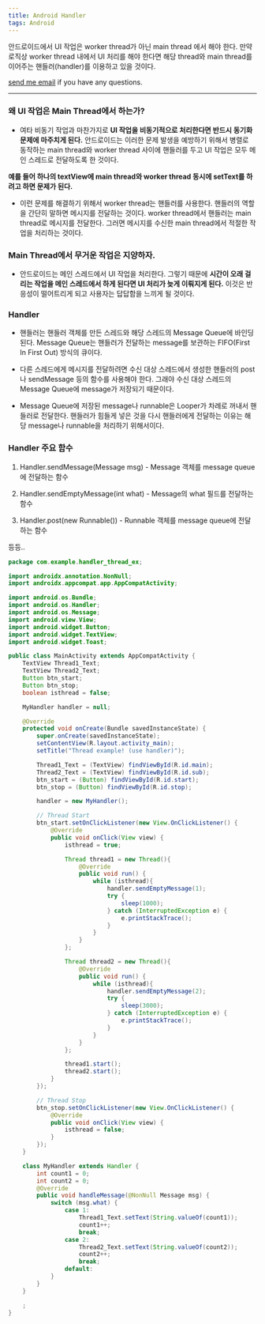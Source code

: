 ```yaml
---
title: Android Handler
tags: Android
---
```


안드로이드에서 UI 작업은 worker thread가 아닌 main thread 에서 해야 한다. 만약 로직상 worker thread 내에서 UI 처리를 해야 한다면 해당 thread와 main thread를 이어주는 핸들러(handler)를 이용하고 있을 것이다. 

 [send me email](mailto:jewel7492@gmail.com) if you have any questions.

<!--more-->

---

### 왜 UI 작업은 Main Thread에서 하는가?  

* 여타 비동기 작업과 마찬가지로 **UI 작업을 비동기적으로 처리한다면 반드시 동기화 문제에 마주치게 된다.** 안드로이드는 이러한 문제 발생을 예방하기 위해서 병렬로 동작하는 main thread와 worker thread 사이에 핸들러를 두고 UI 작업은 모두 메인 스레드로 전달하도록 한 것이다.

**예를 들어 하나의 textView에 main thread와 worker thread 동시에 setText를 하려고 하면 문제가 된다.**  
* 이런 문제를 해결하기 위해서 worker thread는 핸들러를 사용한다. 핸들러의 역할을 간단히 말하면 메시지를 전달하는 것이다. worker thread에서 핸들러는 main thread로 메시지를 전달한다. 그러면 메시지를 수신한 main thread에서 적절한 작업을 처리하는 것이다.

### Main Thread에서 무거운 작업은 지양하자.

* 안드로이드는 메인 스레드에서 UI 작업을 처리한다. 그렇기 때문에 **시간이 오래 걸리는 작업을 메인 스레드에서 하게 된다면 UI 처리가 늦게 이뤄지게 된다.** 이것은 반응성이 떨어트리게 되고 사용자는 답답함을 느끼게 될 것이다.  

### Handler

* 핸들러는 핸들러 객체를 만든 스레드와 해당 스레드의 Message Queue에 바인딩된다. Message Queue는 핸들러가 전달하는 message를 보관하는 FIFO(First In First Out) 방식의 큐이다.

* 다른 스레드에게 메시지를 전달하려면 수신 대상 스레드에서 생성한 핸들러의 post나 sendMessage 등의 함수를 사용해야 한다. 그래야 수신 대상 스레드의 Message Queue에 message가 저장되기 때문이다.

* Message Queue에 저장된 message나 runnable은 Looper가 차례로 꺼내서 핸들러로 전달한다. 핸들러가 힘들게 넣은 것을 다시 핸들러에게 전달하는 이유는 해당 message나 runnable을 처리하기 위해서이다.  


### Handler 주요 함수

1. Handler.sendMessage(Message msg) - Message 객체를 message queue에 전달하는 함수

2. Handler.sendEmptyMessage(int what) - Message의 what 필드를 전달하는 함수

3. Handler.post(new Runnable()) - Runnable 객체를 message queue에 전달하는 함수

등등.. 

```java
package com.example.handler_thread_ex;

import androidx.annotation.NonNull;
import androidx.appcompat.app.AppCompatActivity;

import android.os.Bundle;
import android.os.Handler;
import android.os.Message;
import android.view.View;
import android.widget.Button;
import android.widget.TextView;
import android.widget.Toast;

public class MainActivity extends AppCompatActivity {
    TextView Thread1_Text;
    TextView Thread2_Text;
    Button btn_start;
    Button btn_stop;
    boolean isthread = false;

    MyHandler handler = null;

    @Override
    protected void onCreate(Bundle savedInstanceState) {
        super.onCreate(savedInstanceState);
        setContentView(R.layout.activity_main);
        setTitle("Thread example! (use handler)");

        Thread1_Text = (TextView) findViewById(R.id.main);
        Thread2_Text = (TextView) findViewById(R.id.sub);
        btn_start = (Button) findViewById(R.id.start);
        btn_stop = (Button) findViewById(R.id.stop);

        handler = new MyHandler();

        // Thread Start
        btn_start.setOnClickListener(new View.OnClickListener() {
            @Override
            public void onClick(View view) {
                isthread = true;

                Thread thread1 = new Thread(){
                    @Override
                    public void run() {
                        while (isthread){
                            handler.sendEmptyMessage(1);
                            try {
                                sleep(1000);
                            } catch (InterruptedException e) {
                                e.printStackTrace();
                            }
                        }
                    }
                };

                Thread thread2 = new Thread(){
                    @Override
                    public void run() {
                        while (isthread){
                            handler.sendEmptyMessage(2);
                            try {
                                sleep(3000);
                            } catch (InterruptedException e) {
                                e.printStackTrace();
                            }
                        }
                    }
                };

                thread1.start();
                thread2.start();
            }
        });

        // Thread Stop
        btn_stop.setOnClickListener(new View.OnClickListener() {
            @Override
            public void onClick(View view) {
                isthread = false;
            }
        });
    }

    class MyHandler extends Handler {
        int count1 = 0;
        int count2 = 0;
        @Override
        public void handleMessage(@NonNull Message msg) {
            switch (msg.what) {
                case 1:
                    Thread1_Text.setText(String.valueOf(count1));
                    count1++;
                    break;
                case 2:
                    Thread2_Text.setText(String.valueOf(count2));
                    count2++;
                    break;
                default:
            }
        }
    }

    ;
}
```